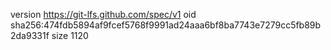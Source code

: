 version https://git-lfs.github.com/spec/v1
oid sha256:474fdb5894af9fcef5768f9991ad24aaa6bf8ba7743e7279cc5fb89b2da9331f
size 1120
